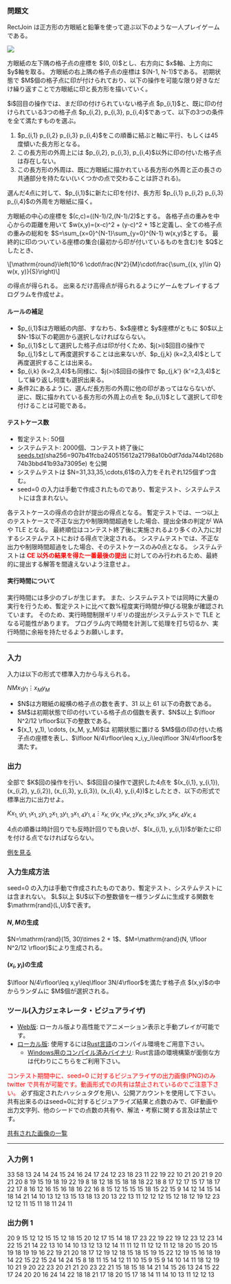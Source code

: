 
<div>

<span>

<span>

<div>

<section>

### **問題文**

<p>
RectJoin は正方形の方眼紙と鉛筆を使って遊ぶ以下のような一人プレイゲームである。
</p>

<p>

<img src="https://img.atcoder.jp/ahc014/a3c240f5b1.gif">

</img>

</p>

<p>
方眼紙の左下隅の格子点の座標を $(0, 0)$とし、右方向に $x$軸、上方向に $y$軸を取る。
方眼紙の右上隅の格子点の座標は $(N-1, N-1)$である。
初期状態で $M$個の格子点に印が付けられており、以下の操作を可能な限り好きなだけ繰り返すことで方眼紙に印と長方形を描いていく。
</p>

<p>
$i$回目の操作では、まだ印の付けられていない格子点 $p_{i,1}$と、既に印の付けられている3つの格子点 $p_{i,2}, p_{i,3}, p_{i,4}$であって、以下の3つの条件を全て満たすものを選ぶ。
</p>

<ol>

<li>
$p_{i,1} p_{i,2} p_{i,3} p_{i,4}$をこの順番に結ぶと軸に平行、もしくは45度傾いた長方形となる。
</li>

<li>
この長方形の外周上には $p_{i,2}, p_{i,3}, p_{i,4}$以外に印の付いた格子点は存在しない。
</li>

<li>
この長方形の外周は、既に方眼紙に描かれている長方形の外周と正の長さの共通部分を持たない(いくつかの点で交わることは許される)。
</li>

</ol>

<p>
選んだ4点に対して、$p_{i,1}$に新たに印を付け、長方形 $p_{i,1} p_{i,2} p_{i,3} p_{i,4}$の外周を方眼紙に描く。
</p>

<p>
方眼紙の中心の座標を $(c,c)=((N-1)/2,(N-1)/2)$とする。
各格子点の重みを中心からの距離を用いて $w(x,y)=(x-c)^2 + (y-c)^2 + 1$と定義し、全ての格子点の重みの総和を $S=\sum_{x=0}^{N-1}\sum_{y=0}^{N-1} w(x,y)$とする。
最終的に印のついている座標の集合(最初から印が付いているものを含む)を $Q$としたとき、
</p>

<p>
\[\mathrm{round}\left(10^6 \cdot\frac{N^2}{M}\cdot\frac{\sum_{(x, y)\in Q} w(x, y)}{S}\right)\]
</p>

<p>
の得点が得られる。
出来るだけ高得点が得られるようにゲームをプレイするプログラムを作成せよ。
</p>

#### **ルールの補足**

<ul>

<li>
$p_{i,1}$は方眼紙の内部、すなわち、$x$座標と $y$座標がともに $0$以上 $N-1$以下の範囲から選択しなければならない。
</li>

<li>
$p_{i,1}$として選択した格子点は印が付くため、$j(>i)$回目の操作で $p_{j,1}$として再度選択することは出来ないが、$p_{j,k} (k=2,3,4)$として再度選択することは出来る。
</li>

<li>
$p_{i,k} (k=2,3,4)$も同様に、$j(>i)$回目の操作で $p_{j,k'} (k'=2,3,4)$として繰り返し何度も選択出来る。
</li>

<li>
条件2にあるように、選んだ長方形の外周に他の印があってはならないが、逆に、既に描かれている長方形の外周上の点を $p_{i,1}$として選択して印を付けることは可能である。
</li>

</ul>

#### **テストケース数**

<ul>

<li>
暫定テスト: 50個
</li>

<li>
システムテスト: 2000個、コンテスト終了後に<a href="https://img.atcoder.jp/ahc014/seeds.txt">seeds.txt</a>(sha256=907b41fcba240515612a21798a10b0df7dda744b1268b74b3bbd41b93a73095e) を公開
</li>

<li>
システムテストは $N=31,33,35,\cdots,61$の入力をそれぞれ125個ずつ含む。
</li>

<li>
seed=0 の入力は手動で作成されたものであり、暫定テスト、システムテストには含まれない。
</li>

</ul>

<p>
各テストケースの得点の合計が提出の得点となる。
暫定テストでは、一つ以上のテストケースで不正な出力や制限時間超過をした場合、提出全体の判定が
<span>
WA
</span>
や
<span>
TLE
</span>
となる。
最終順位はコンテスト終了後に実施されるより多くの入力に対するシステムテストにおける得点で決定される。
システムテストでは、不正な出力や制限時間超過をした場合、そのテストケースのみ0点となる。
システムテストは
<font color="red">
<strong>

<span>
CE
</span>
以外の結果を得た一番最後の提出
</strong>
</font>
に対してのみ行われるため、最終的に提出する解答を間違えないよう注意せよ。
</p>

#### **実行時間について**

<p>
実行時間には多少のブレが生じます。
また、システムテストでは同時に大量の実行を行うため、暫定テストに比べて数%程度実行時間が伸びる現象が確認されています。
そのため、実行時間制限ギリギリの提出がシステムテストで
<span>
TLE
</span>
となる可能性があります。
プログラム内で時間を計測して処理を打ち切るか、実行時間に余裕を持たせるようお願いします。
</p>

</section>

</div>

---

<div>

<div>

<section>

### **入力**

<p>
入力は以下の形式で標準入力から与えられる。
</p>

<div>

$N$$M$$x_1$$y_1$$\vdots$$x_M$$y_M$
</div>

<ul>

<li>
$N$は方眼紙の縦横の格子点の数を表す、31 以上 61 以下の奇数である。
</li>

<li>
$M$は初期状態で印の付いている格子点の個数を表す、$N$以上 $\lfloor N^2/12 \rfloor$以下の整数である。
</li>

<li>
$(x_1, y_1), \cdots, (x_M, y_M)$は 初期状態に置ける $M$個の印の付いた格子点の座標を表し、$\lfloor N/4\rfloor\leq x_i,y_i\leq\lfloor 3N/4\rfloor$を満たす。
</li>

</ul>

</section>

</div>

<div>

<section>

### **出力**

<p>
全部で $K$回の操作を行い、$i$回目の操作で選択した4点を $(x_{i,1}, y_{i,1}), (x_{i,2}, y_{i,2}), (x_{i,3}, y_{i,3}), (x_{i,4}, y_{i,4})$としたとき、以下の形式で標準出力に出力せよ。
</p>

<div>

$K$$x_{1,1}$$y_{1,1}$$x_{1,2}$$y_{1,2}$$x_{1,3}$$y_{1,3}$$x_{1,4}$$y_{1,4}$$\vdots$$x_{K,1}$$y_{K,1}$$x_{K,2}$$y_{K,2}$$x_{K,3}$$y_{K,3}$$x_{K,4}$$y_{K,4}$
</div>

<p>
4点の順番は時計回りでも反時計回りでも良いが、$(x_{i,1}, y_{i,1})$が新たに印を付ける点でなければならない。
</p>

<p>
<a href="https://img.atcoder.jp/ahc014/a3c240f5b1.html?lang=ja&seed=0&output=20%0D%0A9+15+12+12+15+15+12+18%0D%0A15+20+12+17+15+14+18+17%0D%0A23+22+19+22+19+12+23+12%0D%0A23+14+22+15+21+14+22+13%0D%0A10+14+10+13+12+13+12+14%0D%0A11+11+12+11+12+12+11+12%0D%0A18+20+15+20+15+19+18+19%0D%0A19+16+22+19+21+20+18+17%0D%0A12+19+12+18+15+18+15+19%0D%0A15+22+12+19+15+16+18+19%0D%0A14+22+15+22+15+24+14+24%0D%0A15+8+18+11+15+14+12+11%0D%0A10+15+9+15+9+14+10+14%0D%0A11+18+12+19+10+21+9+20%0D%0A22+23+20+21+21+20+23+22%0D%0A21+15+18+15+18+14+21+14%0D%0A15+26+13+24+15+22+17+24%0D%0A20+20+16+24+14+22+18+18%0D%0A21+17+18+20+15+17+18+14%0D%0A11+14+10+13+11+12+12+13%0D%0A">例を見る</a>
</p>

</section>

</div>

<div>

<section>

### **入力生成方法**

<p>
seed=0 の入力は手動で作成されたものであり、暫定テスト、システムテストには含まれない。
$L$以上 $U$以下の整数値を一様ランダムに生成する関数を $\mathrm{rand}(L,U)$で表す。
</p>

#### **$N, M$の生成**

<p>
$N=\mathrm{rand}(15, 30)\times 2 + 1$、$M=\mathrm{rand}(N, \lfloor N^2/12 \rfloor)$により生成される。
</p>

#### **$(x_i, y_i)$の生成**

<p>
$\lfloor N/4\rfloor\leq x,y\leq\lfloor 3N/4\rfloor$を満たす格子点 $(x,y)$の中からランダムに $M$個が選択される。
</p>

</section>

</div>

<div>

<section>

### **ツール(入力ジェネレータ・ビジュアライザ)**

<ul>

<li>
<a href="https://img.atcoder.jp/ahc014/a3c240f5b1.html?lang=ja">Web版</a>: ローカル版より高性能でアニメーション表示と手動プレイが可能です。
</li>

<li>
<a href="https://img.atcoder.jp/ahc014/a3c240f5b1.zip">ローカル版</a>: 使用するには<a href="https://www.rust-lang.org/ja">Rust言語</a>のコンパイル環境をご用意下さい。
<ul>

<li>
<a href="https://img.atcoder.jp/ahc014/a3c240f5b1_windows.zip">Windows用のコンパイル済みバイナリ</a>: Rust言語の環境構築が面倒な方は代わりにこちらをご利用下さい。
</li>

</ul>

</li>

</ul>

<p>

<font color="red">コンテスト期間中に、seed=0 に対するビジュアライザの出力画像(PNG)のみ twitter で共有が可能です。動画形式での共有は禁止されているのでご注意下さい。
</font>
必ず指定されたハッシュタグを用い、公開アカウントを使用して下さい。共有出来るのはseed=0に対するビジュアライズ結果と点数のみで、GIF動画や出力文字列、他のシードでの点数の共有や、解法・考察に関する言及は禁止です。
</p>

<p>
<a href="https://twitter.com/search?q=%23AHC014%20%23visualizer&src=typed_query&f=live">共有された画像の一覧</a>
</p>

</section>

</div>

</div>

---

<div>

<section>

### **入力例 1**

<div>

33 58
13 24
14 24
15 24
16 24
17 24
12 23
18 23
11 22
19 22
10 21
20 21
9 20
21 20
8 19
15 19
18 19
22 19
8 18
12 18
15 18
18 18
22 18
8 17
12 17
15 17
18 17
22 17
8 16
12 16
15 16
18 16
22 16
8 15
12 15
15 15
18 15
22 15
9 14
12 14
15 14
18 14
21 14
10 13
12 13
15 13
18 13
20 13
22 13
11 12
12 12
15 12
18 12
19 12
23 12
12 11
15 11
18 11
24 11

</div>

</section>

</div>

<div>

<section>

### **出力例 1**

<div>

20
9 15 12 12 15 15 12 18
15 20 12 17 15 14 18 17
23 22 19 22 19 12 23 12
23 14 22 15 21 14 22 13
10 14 10 13 12 13 12 14
11 11 12 11 12 12 11 12
18 20 15 20 15 19 18 19
19 16 22 19 21 20 18 17
12 19 12 18 15 18 15 19
15 22 12 19 15 16 18 19
14 22 15 22 15 24 14 24
15 8 18 11 15 14 12 11
10 15 9 15 9 14 10 14
11 18 12 19 10 21 9 20
22 23 20 21 21 20 23 22
21 15 18 15 18 14 21 14
15 26 13 24 15 22 17 24
20 20 16 24 14 22 18 18
21 17 18 20 15 17 18 14
11 14 10 13 11 12 12 13

</div>

</section>

</div>

</span>

</span>

</div>
